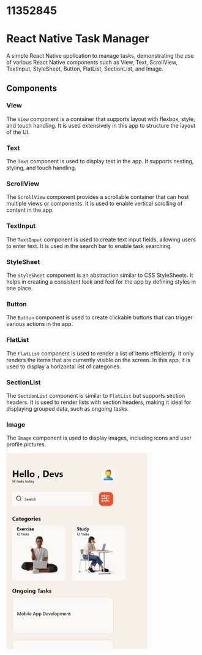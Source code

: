 # 11352845
# React Native Task Manager

A simple React Native application to manage tasks, demonstrating the use of various React Native components such as View, Text, ScrollView, TextInput, StyleSheet, Button, FlatList, SectionList, and Image.

## Components

### View
The `View` component is a container that supports layout with flexbox, style, and touch handling. It is used extensively in this app to structure the layout of the UI.

### Text
The `Text` component is used to display text in the app. It supports nesting, styling, and touch handling.

### ScrollView
The `ScrollView` component provides a scrollable container that can host multiple views or components. It is used to enable vertical scrolling of content in the app.

### TextInput
The `TextInput` component is used to create text input fields, allowing users to enter text. It is used in the search bar to enable task searching.

### StyleSheet
The `StyleSheet` component is an abstraction similar to CSS StyleSheets. It helps in creating a consistent look and feel for the app by defining styles in one place.

### Button
The `Button` component is used to create clickable buttons that can trigger various actions in the app.

### FlatList
The `FlatList` component is used to render a list of items efficiently. It only renders the items that are currently visible on the screen. In this app, it is used to display a horizontal list of categories.

### SectionList
The `SectionList` component is similar to `FlatList` but supports section headers. It is used to render lists with section headers, making it ideal for displaying grouped data, such as ongoing tasks.

### Image
The `Image` component is used to display images, including icons and user profile pictures.

![Image](Screenshot_2-6-2024_23183_localhost.jpeg)
